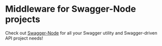 # Middleware for Swagger-Node projects

Check out [Swagger-Node]([Swagger-Node](https://www.npmjs.com/package/swagger-node)) for all your Swagger utility
and Swagger-driven API project needs!

